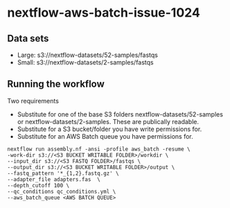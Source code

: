 # nextflow-aws-batch-issue-1024


## Data sets
 - Large: s3://nextflow-datasets/52-samples/fastqs
 - Small: s3://nextflow-datasets/2-samples/fastqs

## Running the workflow
Two requirements

 - Substitute <S3 FASTQ FOLDER> for one of the base S3 folders nextflow-datasets/52-samples or nextflow-datasets/2-samples. These are publically readable.
 - Substitute <S3 BUCKET WRITABLE FOLDER> for a S3 bucket/folder you have write permissions for.
 - Substitute <AWS BATCH QUEUE> for an AWS Batch queue you have permissions for. 

```
nextflow run assembly.nf -ansi -profile aws_batch -resume \
-work-dir s3://<S3 BUCKET WRITABLE FOLDER>/workdir \
--input_dir s3://<S3 FASTQ FOLDER>/fastqs \
--output_dir s3://<S3 BUCKET WRITABLE FOLDER>/output \
--fastq_pattern '*_{1,2}.fastq.gz' \
--adapter_file adapters.fas  \
--depth_cutoff 100 \
--qc_conditions qc_conditions.yml \
--aws_batch_queue <AWS BATCH QUEUE>
```